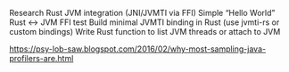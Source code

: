 Research Rust JVM integration (JNI/JVMTI via FFI)
Simple “Hello World” Rust <-> JVM FFI test
Build minimal JVMTI binding in Rust (use jvmti-rs or custom bindings)
Write Rust function to list JVM threads or attach to JVM

https://psy-lob-saw.blogspot.com/2016/02/why-most-sampling-java-profilers-are.html

